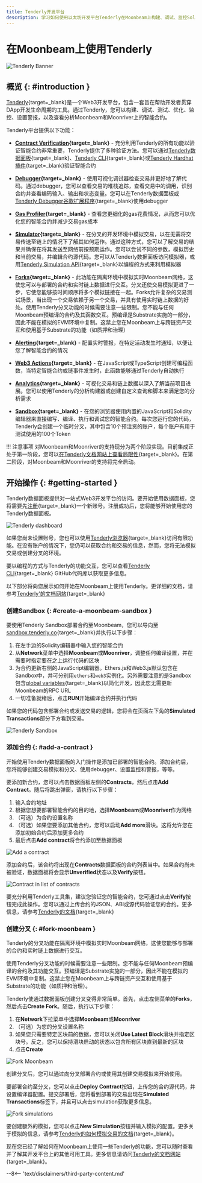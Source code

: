 ```yaml
---
title: Tenderly开发平台
description: 学习如何使用以太坊开发平台Tenderly在Moonbeam上构建、调试、监控Solidity智能合约。
---
```


# 在Moonbeam上使用Tenderly

![Tenderly Banner](/images/builders/build/eth-api/dev-env/tenderly/tenderly-banner.png)

## 概览 {: #introduction } 

[Tenderly](https://tenderly.co/){target=_blank}是一个Web3开发平台，包含一套旨在帮助开发者贯穿DApp开发生命周期的工具。通过Tenderly，您可以构建、调试、测试、优化、监控、设置警报，以及查看分析Moonbeam和Moonriver上的智能合约。

Tenderly平台提供以下功能：

- **[Contract Verification](https://docs.tenderly.co/monitoring/smart-contract-verification/){target=_blank}** - 充分利用Tenderly的所有功能以验证智能合约非常重要，Tenderly提供了多种验证方法。您可以通过[Tenderly数据面板](https://docs.tenderly.co/monitoring/smart-contract-verification/verifying-a-smart-contract#verifying-a-smart-contract){target=_blank}、[Tenderly CLI](https://docs.tenderly.co/monitoring/smart-contract-verification/verifying-contracts-using-cli){target=_blank}或[Tenderly Hardhat插件](https://docs.tenderly.co/monitoring/smart-contract-verification/verifying-contracts-using-the-tenderly-hardhat-plugin){target=_blank}验证智能合约

- **[Debugger](https://docs.tenderly.co/debugger/how-to-use-tenderly-debugger){target=_blank}** - 使用可视化调试器检查交易并更好地了解代码。通过debugger，您可以查看交易的堆栈追踪，查看交易中的调用，识别合约并查看编码输入、输出和状态变量。您可以在Tenderly数据面板或[Tenderly Debugger谷歌扩展程序](https://docs.tenderly.co/simulations-and-forks/how-to-simulate-a-transaction){target=_blank}使用debugger

- **[Gas Profiler](https://docs.tenderly.co/debugger/how-to-use-tenderly-debugger#gas-profiler){target=_blank}** - 查看您更细化的gas花费情况，从而您可以优化您的智能合约并减少交易gas成本

- **[Simulator](https://docs.tenderly.co/simulations-and-forks/how-to-simulate-a-transaction){target=_blank}** - 在分叉的开发环境中模拟交易，以在无需将交易传送至链上的情况下了解其如何运作。通过这种方式，您可以了解交易的结果并确保在将其发送至网络前按预期运作。您可以尝试不同的参数，模拟历史和当前交易，并编辑合约源代码。您可以从Tenderly数据面板访问模拟器，或用[Tenderly Simulation API](https://docs.tenderly.co/simulations-and-forks/simulation-api){target=_blank}以编程的方式来利用模拟器

- **[Forks](https://docs.tenderly.co/simulations-and-forks/how-to-create-a-fork){target=_blank}** - 此功能在隔离环境中模拟实时Moonbeam网络，这使您可以与部署的合约和实时链上数据进行交互。分叉还使交易模拟更进了一步，它使您能够按时间顺序将多个模拟链接在一起。Forks允许复杂的交易测试场景，当出现一个交易依赖于另一个交易，并具有使用实时链上数据的好处。使用Tenderly分叉功能的时候需要注意一些限制。您不能与任何Moonbeam预编译的合约及其函数交互。预编译是Substrate实施的一部分，因此不能在模拟的EVM环境中复制。这禁止您在Moonbeam上与跨链资产交互和使用基于Substrate的功能（如质押和治理）

- **[Alerting](https://docs.tenderly.co/alerts/intro-to-alerts){target=_blank}** - 配置实时警报，在特定活动发生时通知，以便让您了解智能合约的情况

- **[Web3 Actions](https://docs.tenderly.co/web3-actions/intro-to-web3-actions){target=_blank}** - 在JavaScript或TypeScript创建可编程函数，当特定智能合约或链事件发生时，此函数能够通过Tenderly自动执行

- **[Analytics](https://docs.tenderly.co/analytics/general-analytics){target=_blank}** - 可视化交易和链上数据以深入了解当前项目进展。您可以使用Tenderly的分析构建器或创建自定义查询和脚本来满足您的分析需求

- **[Sandbox](https://sandbox.tenderly.co/){target=_blank}** - 在您的浏览器使用内置的JavaScript和Solidity编辑器来直接编写、编译、执行和调试您的智能合约。每次您运行您的代码，Tenderly会创建一个临时分叉，其中包含10个预注资的账户，每个账户有用于测试使用的100个Token

!!! 注意事项
    对Moonbeam和Moonriver的支持现分为两个阶段实现。目前集成正处于第一阶段，您可以[在Tenderly文档网站上查看局限性](https://docs.tenderly.co/supported-networks-and-languages#footnotes){target=_blank}。在第二阶段，对Moonbeam和Moonriver的支持将完全启动。

## 开始操作 {: #getting-started }

Tenderly数据面板提供对一站式Web3开发平台的访问。要开始使用数据面板，您将需要先[注册](https://dashboard.tenderly.co/register){target=_blank}一个新账号。注册成功后，您将能够开始使用您的Tenderly数据面板。

![Tenderly dashboard](/images/builders/build/eth-api/dev-env/tenderly/tenderly-1.png)

如果您尚未设置账号，您也可以使用[Tenderly浏览器](https://dashboard.tenderly.co/explorer){target=_blank}访问有限功能。在没有账户的情况下，您仍可以获取合约和交易的信息，然而，您将无法模拟交易或创建分叉的环境。

要以编程的方式与Tenderly的功能交互，您可以查看[Tenderly CLI](https://github.com/Tenderly/tenderly-cli){target=_blank} GitHub代码库以获取更多信息。

以下部分将向您展示如何开始在Moonbeam上使用Tenderly。更详细的文档，请参考[Tenderly'的文档网站](https://docs.tenderly.co/){target=_blank}

### 创建Sandbox {: #create-a-moonbeam-sandbox }

要使用Tenderly Sandbox部署合约至Moonbeam，您可以导向至[sandbox.tenderly.co](https://sandbox.tenderly.co/){target=_blank}并执行以下步骤：

1. 在左手边的Solidity编辑器中输入您的智能合约
2. 从**Network**菜单中选择**Moonbeam**或**Moonriver**，调整任何编译设置，并在需要时指定要在之上运行代码的区块
3. 为合约更新右侧的JavaScript编辑器。Ethers.js和Web3.js默认包含在Sandbox中，并可分别用`ethers`和`web3`实例化。另外需要注意的是Sandbox包含[global variables](https://docs.tenderly.co/tenderly-sandbox#available-javascript-global-variables){target=_blank}以简化开发，因此您无需更新Moonbeam的RPC URL
4. 一切准备就绪后，点击**RUN**开始编译合约并执行代码

如果您的代码包含部署合约或发送交易的逻辑，您将会在页面左下角的**Simulated Transactions**部分下方看到交易。

![Tenderly Sandbox](/images/builders/build/eth-api/dev-env/tenderly/tenderly-2.png)

### 添加合约 {: #add-a-contract }

开始使用Tenderly数据面板的入门操作是添加已部署的智能合约。添加合约后，您将能够创建交易模拟和分叉、使用debugger、设置监控和警报，等等。

要添加新合约，您可以点击数据面板左侧的**Contracts**，然后点击**Add Contract**。随后将跳出弹窗，请执行以下步骤：

1. 输入合约地址
2. 根据您想要部署智能合约的目的地，选择**Moonbeam**或**Moonriver**作为网络
3. （可选）为合约设置名称
4. （可选）如果您要添加其他合约，您可以启动**Add more**滑块。这将允许您在添加初始合约后添加更多合约
5. 最后点击**Add contract**将合约添加至数据面板

![Add a contract](/images/builders/build/eth-api/dev-env/tenderly/tenderly-3.png)

添加合约后，该合约将出现在**Contracts**数据面板的合约列表当中。如果合约尚未被验证，数据面板将会显示**Unverified**状态以及**Verify**按钮。

![Contract in list of contracts](/images/builders/build/eth-api/dev-env/tenderly/tenderly-4.png)

要充分利用Tenderly工具集，建议您验证您的智能合约，您可通过点击**Verify**按钮完成此操作。您可以通过上传合约的JSON、ABI或源代码验证您的合约。更多信息，请参考[Tenderly的文档](https://docs.tenderly.co/monitoring/smart-contract-verification/verifying-a-smart-contract#verifying-a-smart-contract){target=_blank}

### 创建分叉 {: #fork-moonbeam }

Tenderly的分叉功能在隔离环境中模拟实时Moonbeam网络，这使您能够与部署的合约和实时链上数据进行交互。

使用Tenderly分叉功能的时候需要注意一些限制。您不能与任何Moonbeam预编译的合约及其功能交互。预编译是Substrate实施的一部分，因此不能在模拟的EVM环境中复制。这禁止您在Moonbeam上与跨链资产交互和使用基于Substrate的功能（如质押和治理）。

Tenderly使通过数据面板创建分叉变得非常简单。首先，点击左侧菜单的**Forks**，然后点击**Create Fork**。随后，执行以下步骤：

1. 在**Network**下拉菜单中选择**Moonbeam**或**Moonriver**
2. （可选）为您的分叉设置名称
3. 如果您只需要特定区块前的数据，您可以关闭**Use Latest Block**滑块并指定区块号。反之，您可以保持滑块启动的状态以包含所有区块直到最新的区块
4. 点击**Create**

![Fork Moonbeam](/images/builders/build/eth-api/dev-env/tenderly/tenderly-5.png)

创建分叉后，您可以通过向分叉部署合约或使用其创建交易模拟来开始使用。

要部署合约至分叉，您可以点击**Deploy Contract**按钮，上传您的合约源代码，并设置编译器配置。提交部署后，您将看到部署的交易出现在**Simulated Transactions**标签下，并且可以点击simulation获取更多信息。

![Fork simulations](/images/builders/build/eth-api/dev-env/tenderly/tenderly-6.png)

要创建额外的模拟，您可以点击**New Simulation**按钮并输入模拟的配置。更多关于模拟的信息，请参考[Tenderly的如何模拟交易的文档](https://docs.tenderly.co/simulations-and-forks/how-to-simulate-a-transaction){target=_blank}。

现在您已经了解如何在Moonbeam上使用一些Tenderly的功能，您可以随时查看并了解其开发平台上的其他可用工具。更多信息请访问[Tenderly的文档网站](https://docs.tenderly.co/){target=_blank}。

--8<-- 'text/disclaimers/third-party-content.md'
